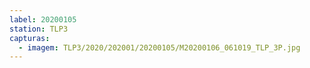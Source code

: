```yaml
---
label: 20200105
station: TLP3
capturas:
  - imagem: TLP3/2020/202001/20200105/M20200106_061019_TLP_3P.jpg
---
```

